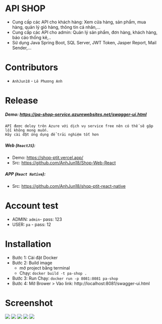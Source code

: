 # API SHOP
- Cung cấp các API cho khách hàng: Xem cửa hàng, sản phẩm, mua hàng, quản lý
  giỏ hàng, thông tin cá nhân,...
- Cung cấp các API cho admin: Quản lý sản phẩm, đơn hàng, khách hàng, báo cáo thống kê,..
- Sử dụng Java Spring Boot, SQL Server, JWT Token, Jasper Report, Mail Sender,...
# Contributors
- `AnhJun18` -  `Lê Phương Anh`
# Release
##### Demo:  https://pa-shop-service.azurewebsites.net/swagger-ui.html
    API được deloy trên Azure với dịch vụ service free nên có thế sẽ gặp lỗi không mong muốn.
    Hãy cài đặt ứng dụng để trải nghiệm tốt hơn

##### Web (`ReactJS`):
- Demo: https://shop-ptit.vercel.app/
- Src: https://github.com/AnhJun18/Shop-Web-React
##### APP (`React Native`):
- Src: https://github.com/AnhJun18/shop-ptit-react-native
# Account test
- ADMIN:  `admin`- pass: 123
- USER:   `pa`   - pass: 12
# Installation
- Bước 1: Cài đặt Docker
- Bước 2: Build image
  + mở project bằng terminal
  + Chạy: `docker build -t pa-shop .`
- Bước 3: Run
  Chạy: `docker run -p 8081:8081 pa-shop`
- Bước 4: Mở Brower > Vào link:
  http://localhost:8081/swagger-ui.html

# Screenshot
![](https://user-images.githubusercontent.com/81857289/230708435-94219e7a-910b-49d1-a330-d847071b4c2e.png)
![](https://user-images.githubusercontent.com/81857289/230708534-369f70c8-9ed1-4f10-bbf5-8201a6847a2b.png)
![](https://user-images.githubusercontent.com/81857289/230708579-43bbfb73-a1cd-4eea-85d7-5a325bf8c2f8.png)
![](https://user-images.githubusercontent.com/81857289/230708613-a283dbc4-2cc4-4112-aeaa-3130875a93ac.png)
![](https://user-images.githubusercontent.com/81857289/230708983-2f069644-6fb6-4945-ab8d-302f03a9e990.png)